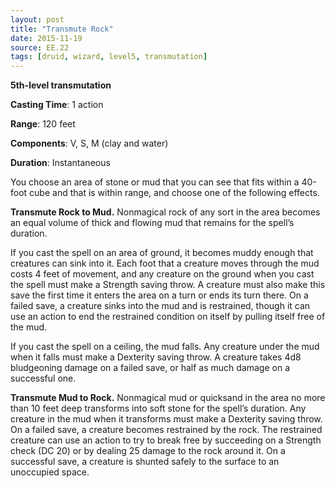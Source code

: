 ```yaml
---
layout: post
title: "Transmute Rock"
date: 2015-11-19
source: EE.22
tags: [druid, wizard, level5, transmutation]
---
```


**5th-level transmutation**

**Casting Time**: 1 action

**Range**: 120 feet

**Components**: V, S, M (clay and water)

**Duration**: Instantaneous

You choose an area of stone or mud that you can see that fits within a 40-foot cube and that is within range, and choose one of the following effects.

**Transmute Rock to Mud.** Nonmagical rock of any sort in the area becomes an equal volume of thick and flowing mud that remains for the spell’s duration.

If you cast the spell on an area of ground, it becomes muddy enough that creatures can sink into it. Each foot that a creature moves through the mud costs 4 feet of movement, and any creature on the ground when you cast the spell must make a Strength saving throw. A creature must also make this save the first time it enters the area on a turn or ends its turn there. On a failed save, a creature sinks into the mud and is restrained, though it can use an action to end the restrained condition on itself by pulling itself free of the mud. 

If you cast the spell on a ceiling, the mud falls. Any creature under the mud when it falls must make a Dexterity saving throw. A creature takes 4d8 bludgeoning damage on a failed save, or half as much damage on a successful one.

**Transmute Mud to Rock.** Nonmagical mud or quicksand in the area no more than 10 feet deep transforms into soft stone for the spell’s duration. Any creature in the mud when it transforms must make a Dexterity saving throw. On a failed save, a creature becomes restrained by the rock. The restrained creature can use an action to try to break free by succeeding on a Strength check (DC 20) or by dealing 25 damage to the rock around it. On a successful save, a creature is shunted safely to the surface to an unoccupied space.
